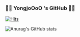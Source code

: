 ### 👏🏻 YongjoOoO 's GitHub 👏🏻
[![Hits](https://hits.seeyoufarm.com/api/count/incr/badge.svg?url=https%3A%2F%2Fgithub.com%2FYongJoOoO&count_bg=%23FCC5C5&title_bg=%23FC7373&icon=&icon_color=%23E7E7E7&title=hits&edge_flat=false)](https://hits.seeyoufarm.com)




![Anurag's GitHub stats](https://github-readme-stats.vercel.app/api?username=YongJoOoO&show_icons=true&theme=omni)
